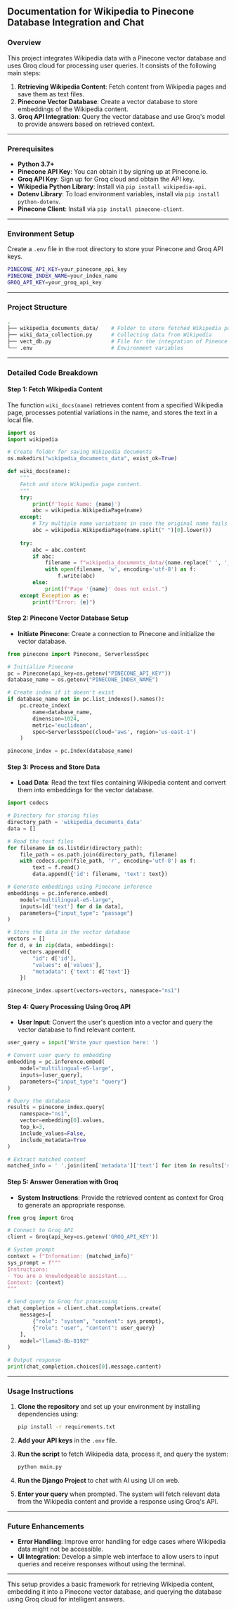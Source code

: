 ## Documentation for Wikipedia to Pinecone Database Integration and Chat

### Overview

This project integrates Wikipedia data with a Pinecone vector database and uses Groq cloud for processing user queries. It consists of the following main steps:

1. **Retrieving Wikipedia Content**: Fetch content from Wikipedia pages and save them as text files.
2. **Pinecone Vector Database**: Create a vector database to store embeddings of the Wikipedia content.
3. **Groq API Integration**: Query the vector database and use Groq's model to provide answers based on retrieved context.

---

### Prerequisites

- **Python 3.7+**
- **Pinecone API Key**: You can obtain it by signing up at Pinecone.io.
- **Groq API Key**: Sign up for Groq cloud and obtain the API key.
- **Wikipedia Python Library**: Install via `pip install wikipedia-api`.
- **Dotenv Library**: To load environment variables, install via `pip install python-dotenv`.
- **Pinecone Client**: Install via `pip install pinecone-client`.

---

### Environment Setup

Create a `.env` file in the root directory to store your Pinecone and Groq API keys.

```bash
PINECONE_API_KEY=your_pinecone_api_key
PINECONE_INDEX_NAME=your_index_name
GROQ_API_KEY=your_groq_api_key
```

---

### Project Structure

```bash
.
├── wikipedia_documents_data/    # Folder to store fetched Wikipedia pages
├── wiki_data_collection.py      # Collecting data from Wikipedia
├── vect_db.py                   # File for the integration of Pineoce and CHat using Groq
└── .env                         # Environment variables
```

---

### Detailed Code Breakdown

#### Step 1: Fetch Wikipedia Content

The function `wiki_docs(name)` retrieves content from a specified Wikipedia page, processes potential variations in the name, and stores the text in a local file.

```python
import os
import wikipedia

# Create folder for saving Wikipedia documents
os.makedirs("wikipedia_documents_data", exist_ok=True)

def wiki_docs(name):
    """
    Fetch and store Wikipedia page content.
    """
    try:
        print(f'Topic Name: {name}')
        abc = wikipedia.WikipediaPage(name)
    except:
        # Try multiple name variations in case the original name fails
        abc = wikipedia.WikipediaPage(name.split(" ")[0].lower())
    
    try:
        abc = abc.content
        if abc:
            filename = f"wikipedia_documents_data/{name.replace(' ', '_')}.txt"
            with open(filename, 'w', encoding='utf-8') as f:
                f.write(abc)
        else:
            print(f"Page '{name}' does not exist.")
    except Exception as e:
        print(f"Error: {e}")
```

#### Step 2: Pinecone Vector Database Setup

- **Initiate Pinecone**: Create a connection to Pinecone and initialize the vector database.

```python
from pinecone import Pinecone, ServerlessSpec

# Initialize Pinecone
pc = Pinecone(api_key=os.getenv("PINECONE_API_KEY"))
database_name = os.getenv("PINECONE_INDEX_NAME")

# Create index if it doesn't exist
if database_name not in pc.list_indexes().names():
    pc.create_index(
        name=database_name,
        dimension=1024,
        metric='euclidean',
        spec=ServerlessSpec(cloud='aws', region='us-east-1')
    )

pinecone_index = pc.Index(database_name)
```

#### Step 3: Process and Store Data

- **Load Data**: Read the text files containing Wikipedia content and convert them into embeddings for the vector database.

```python
import codecs

# Directory for storing files
directory_path = 'wikipedia_documents_data'
data = []

# Read the text files
for filename in os.listdir(directory_path):
    file_path = os.path.join(directory_path, filename)
    with codecs.open(file_path, 'r', encoding='utf-8') as f:
        text = f.read()
        data.append({'id': filename, 'text': text})

# Generate embeddings using Pinecone inference
embeddings = pc.inference.embed(
    model="multilingual-e5-large",
    inputs=[d['text'] for d in data],
    parameters={"input_type": "passage"}
)

# Store the data in the vector database
vectors = []
for d, e in zip(data, embeddings):
    vectors.append({
        "id": d['id'],
        "values": e['values'],
        "metadata": {'text': d['text']}
    })

pinecone_index.upsert(vectors=vectors, namespace="ns1")
```

#### Step 4: Query Processing Using Groq API

- **User Input**: Convert the user's question into a vector and query the vector database to find relevant content.

```python
user_query = input('Write your question here: ')

# Convert user query to embedding
embedding = pc.inference.embed(
    model="multilingual-e5-large",
    inputs=[user_query],
    parameters={"input_type": "query"}
)

# Query the database
results = pinecone_index.query(
    namespace="ns1",
    vector=embedding[0].values,
    top_k=3,
    include_values=False,
    include_metadata=True
)

# Extract matched content
matched_info = ' '.join(item['metadata']['text'] for item in results['matches'])
```

#### Step 5: Answer Generation with Groq

- **System Instructions**: Provide the retrieved content as context for Groq to generate an appropriate response.

```python
from groq import Groq

# Connect to Groq API
client = Groq(api_key=os.getenv('GROQ_API_KEY'))

# System prompt
context = f"Information: {matched_info}"
sys_prompt = f"""
Instructions:
- You are a knowledgeable assistant...
Context: {context}
"""

# Send query to Groq for processing
chat_completion = client.chat.completions.create(
    messages=[
        {"role": "system", "content": sys_prompt},
        {"role": "user", "content": user_query}
    ],
    model="llama3-8b-8192"
)

# Output response
print(chat_completion.choices[0].message.content)
```

---

### Usage Instructions

1. **Clone the repository** and set up your environment by installing dependencies using:

    ```bash
    pip install -r requirements.txt
    ```

2. **Add your API keys** in the `.env` file.

3. **Run the script** to fetch Wikipedia data, process it, and query the system:

    ```bash
    python main.py
    ```
4. **Run the Django Project** to chat with AI using UI on web.

5. **Enter your query** when prompted. The system will fetch relevant data from the Wikipedia content and provide a response using Groq's API.

---

### Future Enhancements

- **Error Handling**: Improve error handling for edge cases where Wikipedia data might not be accessible.
- **UI Integration**: Develop a simple web interface to allow users to input queries and receive responses without using the terminal.

---

This setup provides a basic framework for retrieving Wikipedia content, embedding it into a Pinecone vector database, and querying the database using Groq cloud for intelligent answers.